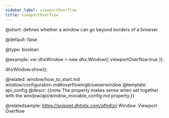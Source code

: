 ```yaml
---
sidebar_label: viewportOverflow
title: viewportOverflow
---          
```


@short: 
defines whether a window can go beyond borders of a browser


@default:
false


@type: boolean

@example: 
var dhxWindow = new dhx.Window({
    viewportOverflow:true
});

dhxWindow.show();

@related: window/how_to_start.md
window/configuration.md#overflowingbrowserwindow
@template:	api_config
@descr: 
{{note The property makes sense when set together with the window/api/window_movable_config.md property.}}

@relatedsample: https://snippet.dhtmlx.com/qfhdlzri	Window. Viewport Overflow
